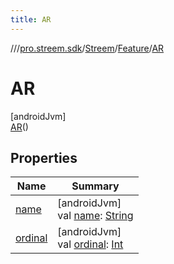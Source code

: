 ```yaml
---
title: AR
---
```

//[<root>](../../../../../index.html)/[pro.streem.sdk](../../../index.html)/[Streem](../../index.html)/[Feature](../index.html)/[AR](index.html)



# AR



[androidJvm]\
[AR](index.html)()



## Properties


| Name | Summary |
|---|---|
| [name](../../-invitation-type/-l-i-n-k/index.html#-372974862%2FProperties%2F1719228252) | [androidJvm]<br>val [name](../../-invitation-type/-l-i-n-k/index.html#-372974862%2FProperties%2F1719228252): [String](https://kotlinlang.org/api/latest/jvm/stdlib/kotlin/-string/index.html) |
| [ordinal](../../-invitation-type/-l-i-n-k/index.html#-739389684%2FProperties%2F1719228252) | [androidJvm]<br>val [ordinal](../../-invitation-type/-l-i-n-k/index.html#-739389684%2FProperties%2F1719228252): [Int](https://kotlinlang.org/api/latest/jvm/stdlib/kotlin/-int/index.html) |

